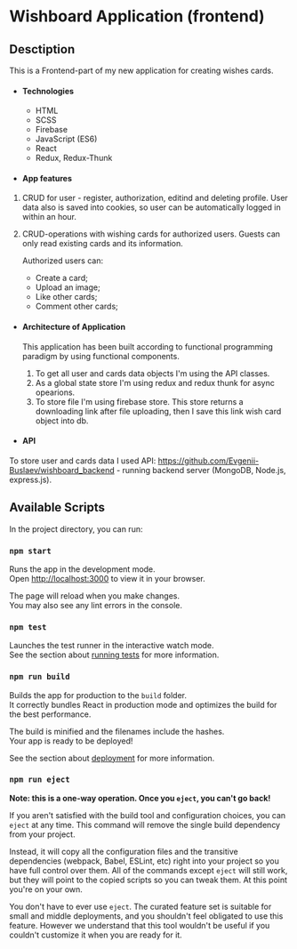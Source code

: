 # Wishboard Application (frontend)

## Desctiption

This is a Frontend-part of my new application for creating wishes cards.

- #### Technologies
  - HTML
  - SCSS
  - Firebase
  - JavaScript (ES6)
  - React
  - Redux, Redux-Thunk

* #### App features

1. CRUD for user - register, authorization, editind and deleting profile. User data also is saved into cookies, so user can be automatically logged in within an hour.

2. CRUD-operations with wishing cards for authorized users. Guests can only read existing cards and its information.

    Authorized users can:

    - Create a card;
    - Upload an image;
    - Like other cards;
    - Comment other cards;

* #### Architecture of Application

  This application has been built according to functional programming paradigm by using functional components.

  1. To get all user and cards data objects I'm using the API classes.
  2. As a global state store I'm using redux and redux thunk for async opearions.
  3. To store file I'm using firebase store. This store returns a downloading link after file uploading, then I save this link wish card object into db.

- #### API

To store user and cards data I used API: https://github.com/Evgenii-Buslaev/wishboard_backend - running backend server (MongoDB, Node.js, express.js).

## Available Scripts

In the project directory, you can run:

### `npm start`

Runs the app in the development mode.\
Open [http://localhost:3000](http://localhost:3000) to view it in your browser.

The page will reload when you make changes.\
You may also see any lint errors in the console.

### `npm test`

Launches the test runner in the interactive watch mode.\
See the section about [running tests](https://facebook.github.io/create-react-app/docs/running-tests) for more information.

### `npm run build`

Builds the app for production to the `build` folder.\
It correctly bundles React in production mode and optimizes the build for the best performance.

The build is minified and the filenames include the hashes.\
Your app is ready to be deployed!

See the section about [deployment](https://facebook.github.io/create-react-app/docs/deployment) for more information.

### `npm run eject`

**Note: this is a one-way operation. Once you `eject`, you can't go back!**

If you aren't satisfied with the build tool and configuration choices, you can `eject` at any time. This command will remove the single build dependency from your project.

Instead, it will copy all the configuration files and the transitive dependencies (webpack, Babel, ESLint, etc) right into your project so you have full control over them. All of the commands except `eject` will still work, but they will point to the copied scripts so you can tweak them. At this point you're on your own.

You don't have to ever use `eject`. The curated feature set is suitable for small and middle deployments, and you shouldn't feel obligated to use this feature. However we understand that this tool wouldn't be useful if you couldn't customize it when you are ready for it.
